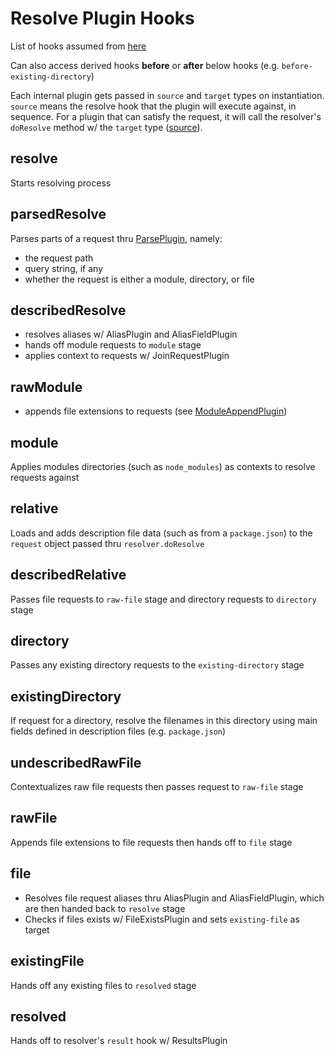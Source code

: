 # Resolve Plugin Hooks

List of hooks assumed from [here](https://github.com/webpack/enhanced-resolve/blob/635c2c7e33910bb89845bbeb8ef2c4eda36527f2/lib/ResolverFactory.js#L152-L167)

Can also access derived hooks **before** or **after** below hooks (e.g. `before-existing-directory`)

Each internal plugin gets passed in `source` and `target` types on instantiation. `source` means the resolve hook that the plugin will execute against, in sequence. For a plugin that can satisfy the request, it will call the resolver's `doResolve` method w/ the `target` type ([source](https://github.com/webpack/webpack.js.org/issues/1458#issuecomment-330445790)).

## resolve

Starts resolving process

## parsedResolve

Parses parts of a request thru [ParsePlugin](https://github.com/webpack/enhanced-resolve/blob/master/lib/ParsePlugin.js), namely:

- the request path
- query string, if any
- whether the request is either a module, directory, or file

## describedResolve

- resolves aliases w/ AliasPlugin and AliasFieldPlugin
- hands off module requests to `module` stage
- applies context to requests w/ JoinRequestPlugin

## rawModule
- appends file extensions to requests (see [ModuleAppendPlugin](https://github.com/webpack/enhanced-resolve/blob/master/lib/ModuleAppendPlugin.js))

## module

Applies modules directories (such as `node_modules`) as contexts to resolve requests against

## relative

Loads and adds description file data (such as from a `package.json`) to the `request` object passed thru `resolver.doResolve`

## describedRelative

Passes file requests to `raw-file` stage and directory requests to `directory` stage

## directory

Passes any existing directory requests to the `existing-directory` stage

## existingDirectory

If request for a directory, resolve the filenames in this directory using main fields defined in description files (e.g. `package.json`)

## undescribedRawFile

Contextualizes raw file requests then passes request to `raw-file` stage

## rawFile

Appends file extensions to file requests then hands off to `file` stage

## file

- Resolves file request aliases thru AliasPlugin and AliasFieldPlugin, which are then handed back to `resolve` stage
- Checks if files exists w/ FileExistsPlugin and sets `existing-file` as target

## existingFile

Hands off any existing files to `resolved` stage

## resolved

Hands off to resolver's `result` hook w/ ResultsPlugin